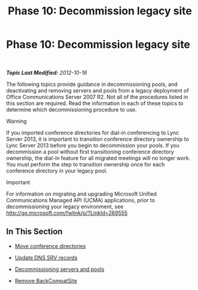 ﻿---
title: 'Phase 10: Decommission legacy site'
TOCTitle: 'Phase 10: Decommission legacy site'
ms:assetid: d591a310-3b5c-4092-b19e-0349616e40df
ms:mtpsurl: https://technet.microsoft.com/en-us/library/JJ205300(v=OCS.15)
ms:contentKeyID: 48185540
ms.date: 07/23/2014
mtps_version: v=OCS.15
---

<div data-xmlns="http://www.w3.org/1999/xhtml">

<div class="topic" data-xmlns="http://www.w3.org/1999/xhtml" data-msxsl="urn:schemas-microsoft-com:xslt" data-cs="http://msdn.microsoft.com/en-us/">

<div data-asp="http://msdn2.microsoft.com/asp">

# Phase 10: Decommission legacy site

</div>

<div id="mainSection">

<div id="mainBody">

<span> </span>

_**Topic Last Modified:** 2012-10-16_

The following topics provide guidance in decommissioning pools, and deactivating and removing servers and pools from a legacy deployment of Office Communications Server 2007 R2. Not all of the procedures listed in this section are required. Read the information in each of these topics to determine which decommissioning procedure to use.

<div class="alert">


> [!WARNING]
> If you imported conference directories for dial-in conferencing to Lync Server 2013, it is important to transition conference directory ownership to Lync Server 2013 before you begin to decommission your pools. If you decommission a pool without first transitioning conference directory ownership, the dial-in feature for all migrated meetings will no longer work. You must perform the step to transition ownership once for each conference directory in your legacy pool.



</div>

<div class="alert">


> [!IMPORTANT]
> For information on migrating and upgrading Microsoft Unified Communications Managed API (UCMA) applications, prior to decommissioning your legacy environment, see <A href="http://go.microsoft.com/fwlink/p/?linkid=269555">http://go.microsoft.com/fwlink/p/?LinkId=269555</A>



</div>

<div>

## In This Section

  - [Move conference directories](move-conference-directories.md)

  - [Update DNS SRV records](update-dns-srv-records_1.md)

  - [Decommissioning servers and pools](decommissioning-servers-and-pools.md)

  - [Remove BackCompatSite](remove-backcompatsite.md)

</div>

</div>

<span> </span>

</div>

</div>

</div>

